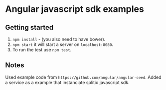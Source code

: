 # Angular javascript sdk examples

## Getting started

1. `npm install` - (you also need to have bower).
2. `npm start` it will start a server on `localhost:8080`.
3. To run the test use `npm test`.

## Notes

Used example code from `https://github.com/angular/angular-seed`.
Added a service as a example that instanciate splitio javascript sdk.
